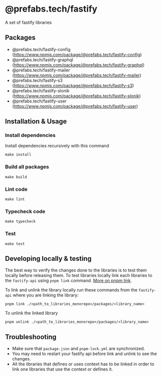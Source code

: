 # @prefabs.tech/fastify
A set of fastify libraries


## Packages
  - @prefabs.tech/fastify-config (https://www.npmjs.com/package/@prefabs.tech/fastify-config)
  - @prefabs.tech/fastify-graphql (https://www.npmjs.com/package/@prefabs.tech/fastify-graphql)
  - @prefabs.tech/fastify-mailer (https://www.npmjs.com/package/@prefabs.tech/fastify-mailer)
  - @prefabs.tech/fastify-s3 (https://www.npmjs.com/package/@prefabs.tech/fastify-s3)
  - @prefabs.tech/fastify-slonik (https://www.npmjs.com/package/@prefabs.tech/fastify-slonik)
  - @prefabs.tech/fastify-user (https://www.npmjs.com/package/@prefabs.tech/fastify-user)

## Installation & Usage

### Install dependencies
Install dependencies recursively with this command
```
make install
```

### Build all packages
```
make build
```

### Lint code
```
make lint
```

### Typecheck code
```
make typecheck
```

### Test
```
make test
```

## Developing locally & testing
The best way to verify the changes done to the libraries is to test them locally before releasing them. To test libraries locally link each libraries to the `fastify-api` using `pnpm link` command. [More on pnpm link](https://pnpm.io/cli/link).

To link and unlink the library locally run these commands from the `fastify-api` where you are linking the library:
```
pnpm link ./<path_to_libraries_monorepo>/packages/<library_name>
```

To unlink the linked library
```
pnpm unlink ./<path_to_libraries_monorepo>/packages/<library_name>
```

## Troubleshooting
  - Make sure that `package.json` and `pnpm-lock.yml` are synchronized.
  - You may need to restart your fastify api before link and unlink to see the changes.
  - All the libraries that defines or uses context has to be linked in order to link one libraries that use the context or defines it.
